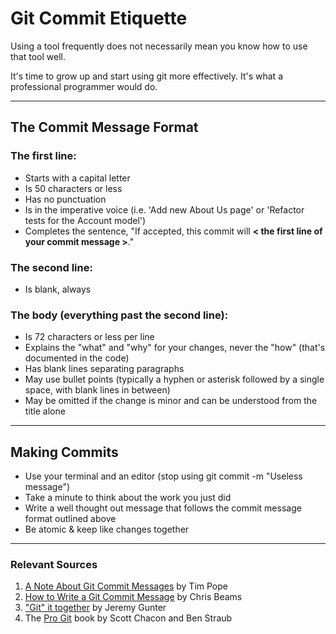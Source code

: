 # Git Commit Etiquette

Using a tool frequently does not necessarily mean you know how to use that tool well.

It's time to grow up and start using git more effectively. It's what a professional programmer would do.

---

## The Commit Message Format
### The first line:
- Starts with a capital letter
- Is 50 characters or less
- Has no punctuation
- Is in the imperative voice (i.e. 'Add new About Us page' or 'Refactor tests for the Account model')
- Completes the sentence, "If accepted, this commit will **< the first line of your commit message >**."

### The second line:
- Is blank, always

### The body (everything past the second line):
- Is 72 characters or less per line
- Explains the "what" and "why" for your changes, never the "how" (that's documented in the code)
- Has blank lines separating paragraphs
- May use bullet points (typically a hyphen or asterisk followed by a single space, with blank lines in between)
- May be omitted if the change is minor and can be understood from the title alone

---

## Making Commits
- Use your terminal and an editor (stop using git commit -m "Useless message")
- Take a minute to think about the work you just did
- Write a well thought out message that follows the commit message format outlined above
- Be atomic & keep like changes together

---

### Relevant Sources
1. [A Note About Git Commit Messages][1] by Tim Pope
2. [How to Write a Git Commit Message][2] by Chris Beams
3. ["Git" it together][3] by Jeremy Gunter
3. The [Pro Git][4] book by Scott Chacon and Ben Straub

[1]:https://tbaggery.com/2008/04/19/a-note-about-git-commit-messages.html
[2]:https://chris.beams.io/posts/git-commit/
[3]:https://hackernoon.com/git-it-together-some-tips-on-commit-etiquette-and-best-practices-for-junior-developers-1f147b8dfd56
[4]:https://git-scm.com/book/en/v2
